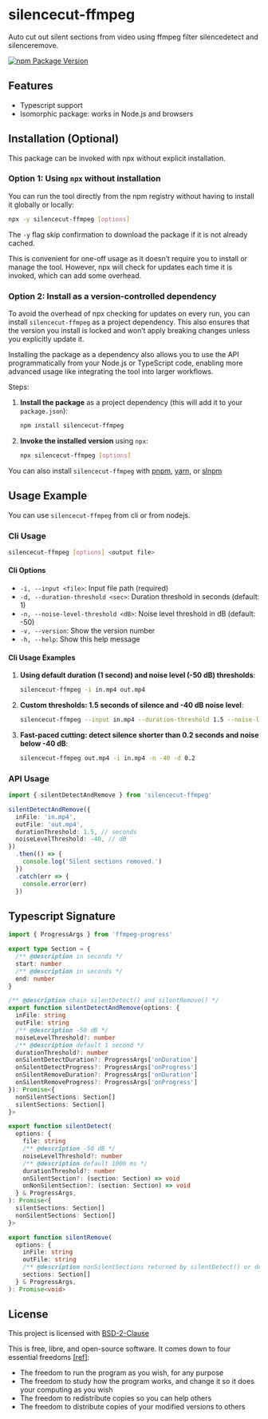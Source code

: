 # silencecut-ffmpeg

Auto cut out silent sections from video using ffmpeg filter silencedetect and silenceremove.

[![npm Package Version](https://img.shields.io/npm/v/silencecut-ffmpeg)](https://www.npmjs.com/package/silencecut-ffmpeg)

## Features

- Typescript support
- Isomorphic package: works in Node.js and browsers

## Installation (Optional)

This package can be invoked with npx without explicit installation.

### Option 1: Using `npx` without installation

You can run the tool directly from the npm registry without having to install it globally or locally:

```bash
npx -y silencecut-ffmpeg [options]
```

The `-y` flag skip confirmation to download the package if it is not already cached.

This is convenient for one-off usage as it doesn’t require you to install or manage the tool. However, npx will check for updates each time it is invoked, which can add some overhead.

### Option 2: Install as a version-controlled dependency

To avoid the overhead of npx checking for updates on every run, you can install `silencecut-ffmpeg` as a project dependency. This also ensures that the version you install is locked and won’t apply breaking changes unless you explicitly update it.

Installing the package as a dependency also allows you to use the API programmatically from your Node.js or TypeScript code, enabling more advanced usage like integrating the tool into larger workflows.

Steps:

1. **Install the package** as a project dependency (this will add it to your `package.json`):

   ```bash
   npm install silencecut-ffmpeg
   ```

2. **Invoke the installed version** using `npx`:

   ```bash
   npx silencecut-ffmpeg [options]
   ```

You can also install `silencecut-ffmpeg` with [pnpm](https://pnpm.io/), [yarn](https://yarnpkg.com/), or [slnpm](https://github.com/beenotung/slnpm)

## Usage Example

You can use `silencecut-ffmpeg` from cli or from nodejs.

### Cli Usage

```bash
silencecut-ffmpeg [options] <output file>
```

#### Cli Options

- `-i, --input <file>`: Input file path (required)
- `-d, --duration-threshold <sec>`: Duration threshold in seconds (default: 1)
- `-n, --noise-level-threshold <dB>`: Noise level threshold in dB (default: -50)
- `-v, --version`: Show the version number
- `-h, --help`: Show this help message

#### Cli Usage Examples

1. **Using default duration (1 second) and noise level (-50 dB) thresholds**:

   ```bash
   silencecut-ffmpeg -i in.mp4 out.mp4
   ```

2. **Custom thresholds: 1.5 seconds of silence and -40 dB noise level**:

   ```bash
   silencecut-ffmpeg --input in.mp4 --duration-threshold 1.5 --noise-level-threshold -40 out.mp4
   ```

3. **Fast-paced cutting: detect silence shorter than 0.2 seconds and noise below -40 dB**:
   ```bash
   silencecut-ffmpeg out.mp4 -i in.mp4 -n -40 -d 0.2
   ```

### API Usage

```typescript
import { silentDetectAndRemove } from 'silencecut-ffmpeg'

silentDetectAndRemove({
  inFile: 'in.mp4',
  outFile: 'out.mp4',
  durationThreshold: 1.5, // seconds
  noiseLevelThreshold: -40, // dB
})
  .then(() => {
    console.log('Silent sections removed.')
  })
  .catch(err => {
    console.error(err)
  })
```

## Typescript Signature

```typescript
import { ProgressArgs } from 'ffmpeg-progress'

export type Section = {
  /** @description in seconds */
  start: number
  /** @description in seconds */
  end: number
}

/** @description chain silentDetect() and silentRemove() */
export function silentDetectAndRemove(options: {
  inFile: string
  outFile: string
  /** @description -50 dB */
  noiseLevelThreshold?: number
  /** @description default 1 second */
  durationThreshold?: number
  onSilentDetectDuration?: ProgressArgs['onDuration']
  onSilentDetectProgress?: ProgressArgs['onProgress']
  onSilentRemoveDuration?: ProgressArgs['onDuration']
  onSilentRemoveProgress?: ProgressArgs['onProgress']
}): Promise<{
  nonSilentSections: Section[]
  silentSections: Section[]
}>

export function silentDetect(
  options: {
    file: string
    /** @description -50 dB */
    noiseLevelThreshold?: number
    /** @description default 1000 ms */
    durationThreshold?: number
    onSilentSection?: (section: Section) => void
    onNonSilentSection?: (section: Section) => void
  } & ProgressArgs,
): Promise<{
  silentSections: Section[]
  nonSilentSections: Section[]
}>

export function silentRemove(
  options: {
    inFile: string
    outFile: string
    /** @description nonSilentSections returned by silentDetect() or determined by custom logics */
    sections: Section[]
  } & ProgressArgs,
): Promise<void>
```

## License

This project is licensed with [BSD-2-Clause](./LICENSE)

This is free, libre, and open-source software. It comes down to four essential freedoms [[ref]](https://seirdy.one/2021/01/27/whatsapp-and-the-domestication-of-users.html#fnref:2):

- The freedom to run the program as you wish, for any purpose
- The freedom to study how the program works, and change it so it does your computing as you wish
- The freedom to redistribute copies so you can help others
- The freedom to distribute copies of your modified versions to others
